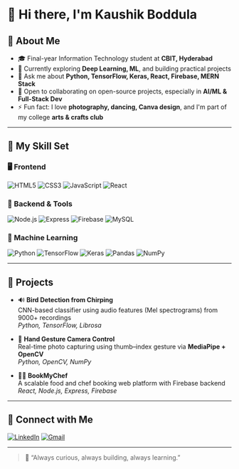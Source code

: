 # 👋 Hi there, I'm Kaushik Boddula

## 🎯 About Me

- 🎓 Final-year Information Technology student at **CBIT, Hyderabad**  
- 🌱 Currently exploring **Deep Learning, ML**, and building practical projects  
- 💬 Ask me about **Python, TensorFlow, Keras, React, Firebase, MERN Stack**  
- 👯 Open to collaborating on open-source projects, especially in **AI/ML & Full-Stack Dev**  
- ⚡ Fun fact: I love **photography, dancing, Canva design**, and I'm part of my college **arts & crafts club**

---

## 🧠 My Skill Set

### 🖥️ Frontend
![HTML5](https://img.shields.io/badge/-HTML5-E34F26?logo=html5&logoColor=white)
![CSS3](https://img.shields.io/badge/-CSS3-1572B6?logo=css3&logoColor=white)
![JavaScript](https://img.shields.io/badge/-JavaScript-F7DF1E?logo=javascript&logoColor=black)
![React](https://img.shields.io/badge/-React-61DAFB?logo=react&logoColor=black)

### 🧩 Backend & Tools
![Node.js](https://img.shields.io/badge/-Node.js-339933?logo=node.js&logoColor=white)
![Express](https://img.shields.io/badge/-Express.js-000000?logo=express&logoColor=white)
![Firebase](https://img.shields.io/badge/-Firebase-FFCA28?logo=firebase&logoColor=black)
![MySQL](https://img.shields.io/badge/-MySQL-4479A1?logo=mysql&logoColor=white)

### 🧪 Machine Learning
![Python](https://img.shields.io/badge/-Python-3776AB?logo=python&logoColor=white)
![TensorFlow](https://img.shields.io/badge/-TensorFlow-FF6F00?logo=tensorflow&logoColor=white)
![Keras](https://img.shields.io/badge/-Keras-D00000?logo=keras&logoColor=white)
![Pandas](https://img.shields.io/badge/-Pandas-150458?logo=pandas&logoColor=white)
![NumPy](https://img.shields.io/badge/-NumPy-013243?logo=numpy&logoColor=white)

---

## 🔭 Projects

- 🔊 **Bird Detection from Chirping**  
  CNN-based classifier using audio features (Mel spectrograms) from 9000+ recordings  
  _Python, TensorFlow, Librosa_

- 🤚 **Hand Gesture Camera Control**  
  Real-time photo capturing using thumb–index gesture via **MediaPipe + OpenCV**  
  _Python, OpenCV, NumPy_

- 👨‍🍳 **BookMyChef**  
  A scalable food and chef booking web platform with Firebase backend  
  _React, Node.js, Express, Firebase_

---
## 🤝 Connect with Me

[![LinkedIn](https://img.shields.io/badge/-LinkedIn-0077B5?logo=linkedin&logoColor=white)](https://linkedin.com/in/kaushikboddula)
[![Gmail](https://img.shields.io/badge/-Gmail-D14836?logo=gmail&logoColor=white)](mailto:boddula.kaushik@gmail.com)

---

> 📌 “Always curious, always building, always learning.”
